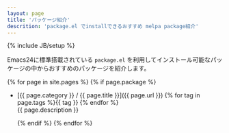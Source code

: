 ```yaml
---
layout: page
title: 'パッケージ紹介'
descrition: 'package.el でinstallできるおすすめ melpa package紹介'
---
```

{% include JB/setup %}

Emacs24に標準搭載されている `package.el` を利用してインストール可能なパッケージの中からおすすめのパッケージを紹介します。

{% for page in site.pages %}
  {% if page.package %}

* [{{ page.category }} / {{ page.title }}]({{ page.url }})
   {% for tag in page.tags %}<span class="label label-info">{{ tag }}</span> {% endfor %}
  <br>{{ page.description }}

  {% endif %}
{% endfor %}
